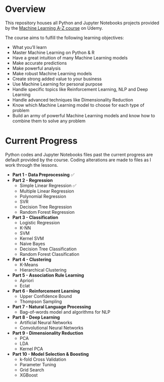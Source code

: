 # Overview

This repository houses all Python and Jupyter Notebooks projects provided by the [Machine Learning A-Z course](https://www.udemy.com/course/machinelearning/) on Udemy.

The course aims to fulfill the following learning objectives:

- What you’ll learn
- Master Machine Learning on Python & R
- Have a great intuition of many Machine Learning models
- Make accurate predictions
- Make powerful analysis
- Make robust Machine Learning models
- Create strong added value to your business
- Use Machine Learning for personal purpose
- Handle specific topics like Reinforcement Learning, NLP and Deep Learning
- Handle advanced techniques like Dimensionality Reduction
- Know which Machine Learning model to choose for each type of problem
- Build an army of powerful Machine Learning models and know how to combine them to solve any problem

# Current Progress

Python codes and Jupyter Notebooks files past the current progress are default provided by the course. Coding alterations are made to files as I work through the lessons.

- **Part 1 - Data Preprocessing** ✅
- **Part 2 - Regression**
  - Simple Linear Regression ✅
  - Multiple Linear Regression
  - Polynomial Regression
  - SVR
  - Decision Tree Regression
  - Random Forest Regression
- **Part 3 - Classification** 
  - Logistic Regression
  - K-NN
  - SVM
  - Kernel SVM
  - Naive Bayes
  - Decision Tree Classification
  - Random Forest Classification
- **Part 4 - Clustering**
  - K-Means
  - Hierarchical Clustering
- **Part 5 - Association Rule Learning**
  - Apriori
  - Eclat
- **Part 6 - Reinforcement Learning**
  - Upper Confidence Bound
  - Thompson Sampling
- **Part 7 - Natural Language Processing**
  - Bag-of-words model and algorithms for NLP
- **Part 8 - Deep Learning**
  - Artificial Neural Networks
  - Convolutional Neural Networks
- **Part 9 - Dimensionality Reduction**
  - PCA
  - LDA
  - Kernel PCA
- **Part 10 - Model Selection & Boosting**
  - k-fold Cross Validation
  - Parameter Tuning
  - Grid Search
  - XGBoost
